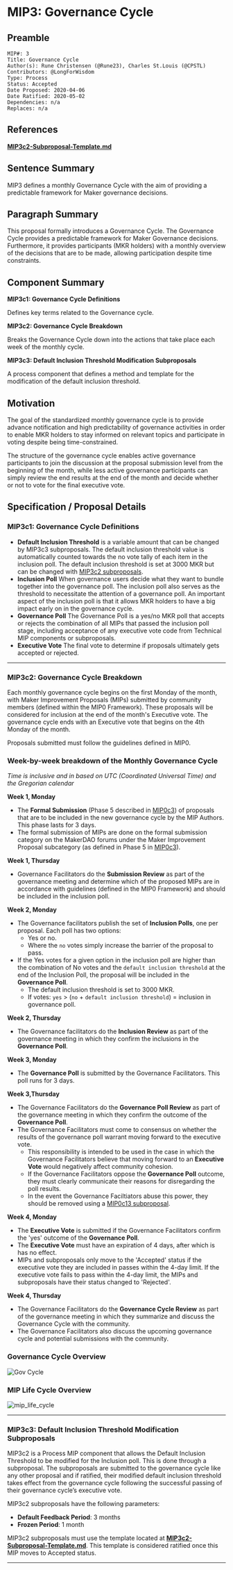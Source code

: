 # MIP3: Governance Cycle

## Preamble
```
MIP#: 3
Title: Governance Cycle
Author(s): Rune Christensen (@Rune23), Charles St.Louis (@CPSTL)
Contributors: @LongForWisdom
Type: Process
Status: Accepted
Date Proposed: 2020-04-06
Date Ratified: 2020-05-02
Dependencies: n/a
Replaces: n/a
```

## References
**[MIP3c2-Subproposal-Template.md](MIP3c2-Subproposal-Template.md)**

## Sentence Summary

MIP3 defines a monthly Governance Cycle with the aim of providing a predictable framework for Maker governance decisions.

## Paragraph Summary

This proposal formally introduces a Governance Cycle. The Governance Cycle provides a predictable framework for Maker Governance decisions. Furthermore, it provides participants (MKR holders) with a monthly overview of the decisions that are to be made, allowing participation despite time constraints.

## Component Summary

**MIP3c1: Governance Cycle Definitions**

Defines key terms related to the Governance cycle.

**MIP3c2: Governance Cycle Breakdown**

Breaks the Governance Cycle down into the actions that take place each week of the monthly cycle.

**MIP3c3: Default Inclusion Threshold Modification Subproposals**

A process component that defines a method and template for the modification of the default inclusion threshold.

## Motivation

The goal of the standardized monthly governance cycle is to provide advance notification and high predictability of governance activities in order to enable MKR holders to stay informed on relevant topics and participate in voting despite being time-constrained.

The structure of the governance cycle enables active governance participants to join the discussion at the proposal submission level from the beginning of the month, while less active governance participants can simply review the end results at the end of the month and decide whether or not to vote for the final executive vote.

## Specification / Proposal Details

### MIP3c1: Governance Cycle Definitions

- **Default Inclusion Threshold** is a variable amount that can be changed by MIP3c3 subproposals. The default inclusion threshold value is automatically counted towards the no vote tally of each item in the inclusion poll. The default inclusion threshold is set at 3000 MKR but can be changed with [MIP3c2 subproposals](MIP3c2-Subproposal-Template.md).
- **Inclusion Poll** When governance users decide what they want to bundle together into the governance poll. The inclusion poll also serves as the threshold to necessitate the attention of a governance poll. An important aspect of the inclusion poll is that it allows MKR holders to have a big impact early on in the governance cycle.
- **Governance Poll** The Governance Poll is a yes/no MKR poll that accepts or rejects the combination of all MIPs that passed the inclusion poll stage, including acceptance of any executive vote code from Technical MIP components or subproposals.
- **Executive Vote** The final vote to determine if proposals ultimately gets accepted or rejected.

---

### MIP3c2: Governance Cycle Breakdown

Each monthly governance cycle begins on the first Monday of the month, with Maker Improvement Proposals (MIPs) submitted by community members (defined within the MIP0 Framework). These proposals will be considered for inclusion at the end of the month's Executive vote. The governance cycle ends with an Executive vote that begins on the 4th Monday of the month.

Proposals submitted must follow the guidelines defined in MIP0.

### Week-by-week breakdown of the Monthly Governance Cycle

*Time is inclusive and in based on UTC (Coordinated Universal Time) and the Gregorian calendar*

**Week 1, Monday**
-   The **Formal Submission** (Phase 5 described in [MIP0c3](https://github.com/makerdao/mips/blob/master/MIP0/mip0.md#mip0c3-the-mip-lifecycle)) of proposals that are to be included in the new governance cycle by the MIP Authors. This phase lasts for 3 days.
-   The formal submission of MIPs are done on the formal submission category on the MakerDAO forums under the Maker Improvement Proposal subcategory (as defined in Phase 5 in [MIP0c3](https://github.com/makerdao/mips/blob/master/MIP0/mip0.md#mip0c3-the-mip-lifecycle)).

**Week 1, Thursday**
-  Governance Facilitators do the **Submission Review** as part of the governance meeting and determine which of the proposed MIPs are in accordance with guidelines (defined in the MIP0 Framework) and should be included in the inclusion poll.

**Week 2, Monday**
-   The Governance facilitators publish the set of **Inclusion Polls**, one per proposal. Each poll has two options:
	-   Yes or no.
	-   Where the `no` votes simply increase the barrier of the proposal to pass.
-   If the Yes votes for a given option in the inclusion poll are higher than the combination of No votes and the `default inclusion threshold` at the end of the Inclusion Poll, the proposal will be included in the **Governance Poll**.
    -   The default inclusion threshold is set to 3000 MKR.
	-   If votes: `yes` > (`no` + `default inclusion threshold`) = inclusion in governance poll.

**Week 2, Thursday**

-   The Governance facilitators do the **Inclusion Review** as part of the governance meeting in which they confirm the inclusions in the **Governance Poll**.

**Week 3, Monday**
-   The **Governance Poll** is submitted by the Governance Facilitators. This poll runs for 3 days.

**Week 3,Thursday**
-   The Governance Facilitators do the  **Governance Poll Review** as part of the governance meeting in which they confirm the outcome of the **Governance Poll**.
- The Governance Facilitators must come to consensus on whether the results of the governance poll warrant moving forward to the executive vote.
    - This responsibility is intended to be used in the case in which the Governance Facilitators believe that moving forward to an **Executive Vote** would negatively affect community cohesion.
    - If the Governance Facilitators oppose the **Governance Poll** outcome, they must clearly communicate their reasons for disregarding the poll results.
    - In the event the Governance Faciltiators abuse this power, they should be removed using a [MIP0c13 subproposal](https://github.com/makerdao/mips/blob/templates/MIP0/MIP0c13-Subproposal-Template.md).

**Week 4, Monday**
- The **Executive Vote** is submitted if the Governance Facilitators confirm the 'yes' outcome of the **Governance Poll**.
- The **Executive Vote** must have an expiration of 4 days, after which is has no effect.
- MIPs and subproposals only move to the 'Accepted' status if the executive vote they are included in passes within the 4-day limit. If the executive vote fails to pass within the 4-day limit, the MIPs and subproposals have their status changed to 'Rejected'.

**Week 4, Thursday**
- The Governance Facilitators do the **Governance Cycle Review** as part of the governance meeting in which they summarize and discuss the Governance Cycle with the community.
- The Governance Facilitators also discuss the upcoming governance cycle and potential submissions with the community.

### Governance Cycle Overview

![Gov Cycle](https://user-images.githubusercontent.com/32653033/80249627-2f6e2d00-8640-11ea-8b56-6163276ded4c.png)

### MIP Life Cycle Overview
![mip_life_cycle](https://user-images.githubusercontent.com/32653033/79087211-8e60a780-7d0c-11ea-833a-70d12cad56aa.png)

---

### MIP3c3: Default Inclusion Threshold Modification Subproposals

MIP3c2 is a Process MIP component that allows the Default Inclusion Threshold to be modified for the Inclusion poll. This is done through a subproposal. The subproposals are submitted to the governance cycle like any other proposal and if ratified, their modified default inclusion threshold takes effect from the governance cycle following the successful passing of their governance cycle’s executive vote.

MIP3c2 subproposals have the following parameters:
- **Default Feedback Period**: 3 months
- **Frozen Period**: 1 month

MIP3c2 subproposals must use the template located at  **[MIP3c2-Subproposal-Template.md](MIP3c2-Subproposal-Template.md)**. This template is considered ratified once this MIP moves to Accepted status.

---
